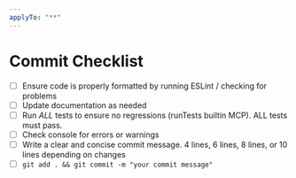 ```yaml
---
applyTo: "**"
---
```


# Commit Checklist

- [ ] Ensure code is properly formatted by running ESLint / checking for problems
- [ ] Update documentation as needed
- [ ] Run *ALL* tests to ensure no regressions (runTests builtin MCP). ALL tests must pass.
- [ ] Check console for errors or warnings
- [ ] Write a clear and concise commit message. 4 lines, 6 lines, 8 lines, or 10 lines depending on changes
- [ ] `git add . && git commit -m "your commit message"`
